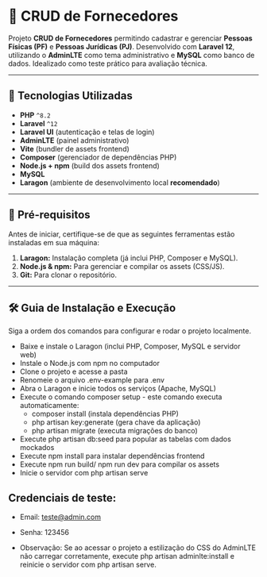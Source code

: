 # 🧾 CRUD de Fornecedores

Projeto **CRUD de Fornecedores** permitindo cadastrar e gerenciar **Pessoas Físicas (PF)** e **Pessoas Jurídicas (PJ)**.
Desenvolvido com **Laravel 12**, utilizando o **AdminLTE** como tema administrativo e **MySQL** como banco de dados.
Idealizado como teste prático para avaliação técnica.

---

## 🚀 Tecnologias Utilizadas

* **PHP** `^8.2`
* **Laravel** `^12`
* **Laravel UI** (autenticação e telas de login)
* **AdminLTE** (painel administrativo)
* **Vite** (bundler de assets frontend)
* **Composer** (gerenciador de dependências PHP)
* **Node.js + npm** (build dos assets frontend)
* **MySQL**
* **Laragon** (ambiente de desenvolvimento local **recomendado**)

---

## 🧰 Pré-requisitos

Antes de iniciar, certifique-se de que as seguintes ferramentas estão instaladas em sua máquina:

1.  **Laragon:** Instalação completa (já inclui PHP, Composer e MySQL).
2.  **Node.js & npm:** Para gerenciar e compilar os assets (CSS/JS).
3.  **Git:** Para clonar o repositório.

---

## 🛠️ Guia de Instalação e Execução

Siga a ordem dos comandos para configurar e rodar o projeto localmente.

* Baixe e instale o Laragon (inclui PHP, Composer, MySQL e servidor web)
* Instale o Node.js com npm no computador
* Clone o projeto e acesse a pasta
* Renomeie o arquivo .env-example para .env
* Abra o Laragon e inicie todos os serviços (Apache, MySQL)
* Execute o comando composer setup - este comando executa automaticamente:
    * composer install (instala dependências PHP)
    * php artisan key:generate (gera chave da aplicação)
    * php artisan migrate (executa migrações do banco)
* Execute php artisan db:seed para popular as tabelas com dados mockados
* Execute npm install para instalar dependências frontend
* Execute npm run build/ npm run dev para compilar os assets
* Inicie o servidor com php artisan serve

## Credenciais de teste:
* Email: teste@admin.com
* Senha: 123456

* Observação: Se ao acessar o projeto a estilização do CSS do AdminLTE não carregar corretamente, execute php artisan adminlte:install e reinicie o servidor com php artisan serve. 



